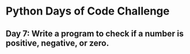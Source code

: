 # Python Days of Code Challenge

## Day 7: Write a program to check if a number is positive, negative, or zero.
